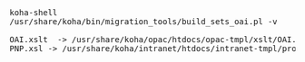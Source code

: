 
<pre>

koha-shell <instance>
/usr/share/koha/bin/migration_tools/build_sets_oai.pl -v

OAI.xslt  -> /usr/share/koha/opac/htdocs/opac-tmpl/xslt/OAI.xslt
PNP.xsl -> /usr/share/koha/intranet/htdocs/intranet-tmpl/prog/cs-CZ/xslt/PNP.xsl
</pre>
